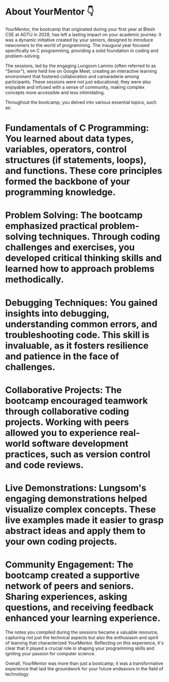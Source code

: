 # About YourMentor 👇


YourMentor, the bootcamp that originated during your first year at Btesh CSE at ADTU in 2028, has left a lasting impact on your academic journey. It was a dynamic initiative created by your seniors, designed to introduce newcomers to the world of programming. The inaugural year focused specifically on C programming, providing a solid foundation in coding and problem-solving.

The sessions, led by the engaging Lungsom Lamnio (often referred to as "Senior"), were held live on Google Meet, creating an interactive learning environment that fostered collaboration and camaraderie among participants. These sessions were not just educational; they were also enjoyable and infused with a sense of community, making complex concepts more accessible and less intimidating.

Throughout the bootcamp, you delved into various essential topics, such as:

# Fundamentals of C Programming: You learned about data types, variables, operators, control structures (if statements, loops), and functions. These core principles formed the backbone of your programming knowledge.

# Problem Solving: The bootcamp emphasized practical problem-solving techniques. Through coding challenges and exercises, you developed critical thinking skills and learned how to approach problems methodically.

# Debugging Techniques: You gained insights into debugging, understanding common errors, and troubleshooting code. This skill is invaluable, as it fosters resilience and patience in the face of challenges.

# Collaborative Projects: The bootcamp encouraged teamwork through collaborative coding projects. Working with peers allowed you to experience real-world software development practices, such as version control and code reviews.

# Live Demonstrations: Lungsom's engaging demonstrations helped visualize complex concepts. These live examples made it easier to grasp abstract ideas and apply them to your own coding projects.

# Community Engagement: The bootcamp created a supportive network of peers and seniors. Sharing experiences, asking questions, and receiving feedback enhanced your learning experience.

The notes you compiled during the sessions became a valuable resource, capturing not just the technical aspects but also the enthusiasm and spirit of learning that characterized YourMentor. Reflecting on this experience, it's clear that it played a crucial role in shaping your programming skills and igniting your passion for computer science.

Overall, YourMentor was more than just a bootcamp; it was a transformative experience that laid the groundwork for your future endeavors in the field of technology
